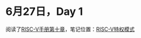 # 6月27日，Day 1

阅读了[RISC-V手册第十章](http://crva.io/documents/RISC-V-Reader-Chinese-v2p1.pdf)，笔记位置：[RISC-V特权模式](https://github.com/JohnWestonNull/rCore_SoC_Dairy/blob/master/pdf_doc/RISCV_%E7%89%B9%E6%9D%83%E6%A8%A1%E5%BC%8F.pdf)
